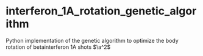 # interferon_1A_rotation_genetic_algorithm
Python implementation of the genetic algorithm to optimize the body rotation of betainterferon 1A shots
$\a^2$ 
